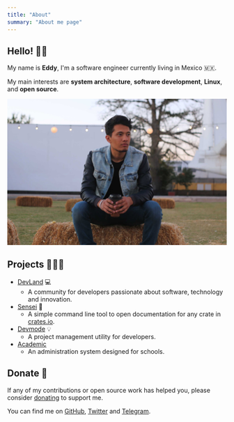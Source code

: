 ```yaml
---
title: "About"
summary: "About me page"
---
```


## Hello! 👋🏽

My name is **Eddy**, I'm a software engineer currently living in Mexico 🇲🇽. 

My main interests are **system architecture**, **software development**, **Linux**, and **open source**.


![profile](/images/profile/landscape.jpg)

##  Projects 👨🏻‍💻 

- [DevLand](https://devland.edfloreshz.dev/) 💻
    - A community for developers passionate about software, technology and innovation.
- [Sensei](https://sensei.edfloreshz.dev/) 📃
    - A simple command line tool to open documentation for any crate in [crates.io](https://crates.io).
- [Devmode](https://github.com/edfloreshz/devmode/) 💡
    - A project management utility for developers.
- [Academic](https://github.com/edfloreshz/academic)
    - An administration system designed for schools.
    
## Donate 💝

If any of my contributions or open source work has helped you, please consider [donating](https://github.com/sponsors/edfloreshz) to support me.

You can find me on [GitHub](https://github.com/edfloreshz), [Twitter](https://twitter.com/edfloreshz) and [Telegram](https://t.me/edfloreshz).
